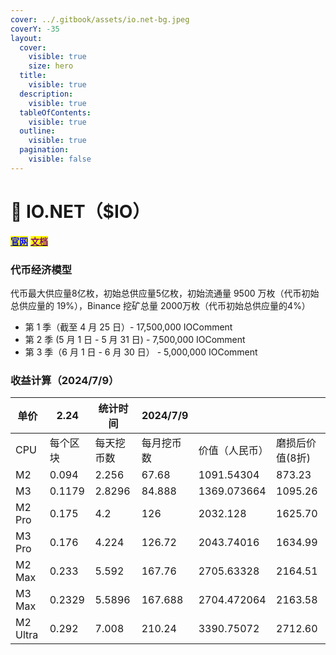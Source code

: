 ```yaml
---
cover: ../.gitbook/assets/io.net-bg.jpeg
coverY: -35
layout:
  cover:
    visible: true
    size: hero
  title:
    visible: true
  description:
    visible: true
  tableOfContents:
    visible: true
  outline:
    visible: true
  pagination:
    visible: false
---
```


# 🐶 IO.NET（$IO）

[<mark style="color:blue;">**官网**</mark>](https://cloud.io.net/)    [<mark style="color:purple;">**文档**</mark>](https://docs.io.net/docs/inception)​

### **代币经济模型**

代币最大供应量8亿枚，初始总供应量5亿枚，初始流通量 9500 万枚（代币初始总供应量的 19%），Binance 挖矿总量 2000万枚（代币初始总供应量的4%）

* 第 1 季（截至 4 月 25 日）- 17,500,000 IOComment
* 第 2 季 (5 月 1 日 - 5 月 31 日) - 7,500,000 IOComment
* 第 3 季（6 月 1 日 - 6 月 30 日） - 5,000,000 IOComment

### ​收益计算（2024/7/9）

<table data-full-width="true"><thead><tr><th>单价</th><th>2.24</th><th>统计时间</th><th>2024/7/9</th><th></th><th></th></tr></thead><tbody><tr><td>CPU</td><td>每个区块</td><td>每天挖币数</td><td>每月挖币数</td><td>价值（人民币）</td><td>磨损后价值(8折)</td></tr><tr><td>M2</td><td>0.094</td><td>2.256</td><td>67.68</td><td>1091.54304</td><td>873.23 </td></tr><tr><td>M3</td><td>0.1179</td><td>2.8296</td><td>84.888</td><td>1369.073664</td><td>1095.26 </td></tr><tr><td>M2 Pro</td><td>0.175</td><td>4.2</td><td>126</td><td>2032.128</td><td>1625.70 </td></tr><tr><td>M3 Pro</td><td>0.176</td><td>4.224</td><td>126.72</td><td>2043.74016</td><td>1634.99 </td></tr><tr><td>M2 Max</td><td>0.233</td><td>5.592</td><td>167.76</td><td>2705.63328</td><td>2164.51 </td></tr><tr><td>M3 Max</td><td>0.2329</td><td>5.5896</td><td>167.688</td><td>2704.472064</td><td>2163.58 </td></tr><tr><td>M2 Ultra</td><td>0.292</td><td>7.008</td><td>210.24</td><td>3390.75072</td><td>2712.60 </td></tr></tbody></table>

